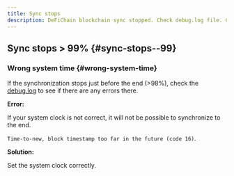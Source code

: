 ```yaml
---
title: Sync stops
description: DeFiChain blockchain sync stopped. Check debug.log file. Check system clock. 
---
```


## Sync stops \> 99% {#sync-stops--99}

### Wrong system time {#wrong-system-time}

If the synchronization stops just before the end (\>98%), check the [debug.log](./Debug.log.md) to see if there are any errors there.

**Error:**

If your system clock is not correct, it will not be possible to synchronize to the end.

`Time-to-new, block timestamp too far in the future (code 16)`.

**Solution:**

Set the system clock correctly.

